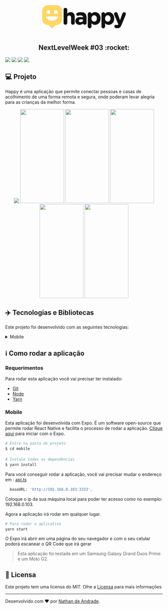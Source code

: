 <div align="center">
    <img src="https://github.com/Nathan-Andrade/happy-web/blob/master/src/images/logo-icon.png?raw=true" />  <img src="https://raw.githubusercontent.com/rocketseat-education/nlw-03-omnistack/b213546a933add51d25db81650d8a62c654ea0f1/.github/logo.svg" width="200px"/>
</div>

<br />

<h2 align="center">
    NextLevelWeek #03 :rocket:
</h2>

  ![](https://img.shields.io/github/languages/count/Nathan-Andrade/happyMobile?color=%23ffd666) ![](https://img.shields.io/github/languages/top/Nathan-Andrade/happyMobile?color=%23ffd666) ![](https://img.shields.io/github/repo-size/Nathan-Andrade/happyMobile?color=%23ffd666) ![](https://img.shields.io/github/last-commit/Nathan-Andrade/happyMobile?color=%23ffd666)

<p align="center">
  
</p>


## :computer: Projeto

 Happy é uma aplicação que permite conectar pessoas e casas de acolhimento de uma forma remota e segura, onde poderam levar alegria para as crianças da melhor forma.

 <p align="center">
  <img src="https://github.com/Nathan-Andrade/happyMobile/blob/master/assets/splash.png?raw=true" height="300px"> <img src="https://github.com/Nathan-Andrade/happyMobile/blob/master/github/Screenshot_20201018-185327.png?raw=true" height="300px" width="140px"> <img src="https://github.com/Nathan-Andrade/happyMobile/blob/master/github/Screenshot_20201018-185341.png?raw=true" height="300px" width="140px"> <img src="https://github.com/Nathan-Andrade/happyMobile/blob/master/github/Screenshot_20201018-185350.png?raw=true" height="300px" width="140px"> <img src="https://github.com/Nathan-Andrade/happyMobile/blob/master/github/Screenshot_20201018-185359.png?raw=true" height="300px" width="140px"> <img src="https://github.com/Nathan-Andrade/happyMobile/blob/master/github/Screenshot_20201018-185402.png?raw=true" height="300px" width="140px">
</p>

 ## :airplane: Tecnologias e Bibliotecas

Este projeto foi desenvolvido com as seguintes tecnologias:

<details>
  <summary>Mobile</summary>

-   [React Native](https://reactnative.dev/)
-   [Expo](https://expo.io/learn)
-   [@expo/vector-icons](https://docs.expo.io/guides/icons/)
-   [expo-image-picker](https://docs.expo.io/tutorial/image-picker/#installing-expo-image-picker)
-   [Styled Components](https://styled-components.com/)
-   [Typescript](https://www.typescriptlang.org/)
-   [React Navigation](https://reactnavigation.org/)
-   [Axios](https://www.npmjs.com/package/axios)
-   [Expo Google Fonts](https://github.com/expo/google-fonts)
-   [React-native-maps](https://github.com/expo/react-native-appearance)
-   [Prettier](https://prettier.io/)
-   [VS Code](https://code.visualstudio.com/)mudeiaqui!

</details>

## :information_source: Como rodar a aplicação

### Requerimentos

Para rodar esta aplicação você vai precisar ter instalado:
* [Git](https://git-scm.com)
* [Node](https://nodejs.org/)
* [Yarn](https://yarnpkg.com/)

### Mobile

Esta aplicação foi desenvolvida com Expo. É um software open-source que permite rodar React Native e facilita o processo de rodar a aplicação. [Clique aqui](https://expo.io/learn) para iniciar com o Expo.

```bash
# Entre na pasta do projeto
$ cd mobile

# Instale todas as dependências
$ yarn install
```

Para você conseguir rodar a aplicação, você vai precisar mudar o endereço em :
[api.ts](https://github.com/Nathan-Andrade/happyMobile/blob/master/src/services/api.ts)
```javascript
  baseURL: 'http://192.168.0.103:3333',
```
Coloque o ip da sua máquina local para poder ter acesso como no exemplo: 192.168.0.103.

Agora a aplicação irá rodar em qualquer lugar.

```bash
# Para rodar o aplicativo
yarn start
```

O Expo irá abrir em uma página do seu navegador e com o seu celular poderá escanear o QR Code que irá gerar

> Esta aplicação foi testada em um Samsung Galaxy Grand Duos Prime  e um Moto G2.

## :memo: Licensa

Este projeto tem uma licensa do MIT. Olhe a [Licensa](https://github.com/Nathan-Andrade/happyMobile/blob/master/package.json) para mais informações

---

Desenvolvido com ❤️ por <a href="https://www.linkedin.com/in/nathan-a-1b9436124/">Nathan de Andrade</a>.
